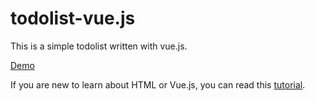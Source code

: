 # todolist-vue.js
This is a simple todolist written with vue.js.

[Demo](https://www.darklyh.com/todolist/)

If you are new to learn about HTML or Vue.js, you can read this [tutorial](https://www.darklyh.com/2021/06/19/HTML-And-Vue/).
